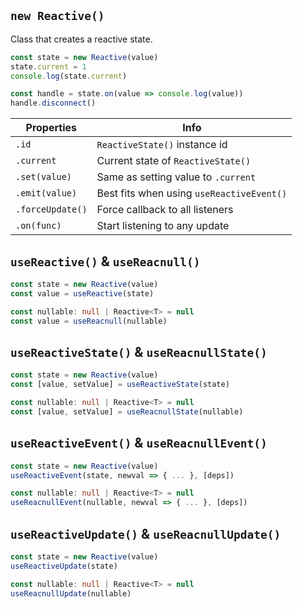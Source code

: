 ## `new Reactive()`

Class that creates a reactive state.

```ts
const state = new Reactive(value)
state.current = 1
console.log(state.current)

const handle = state.on(value => console.log(value))
handle.disconnect()
```

| Properties       | Info                                      |
| ---------------- | ----------------------------------------- |
| `.id`            | `ReactiveState()` instance id             |
| `.current`       | Current state of `ReactiveState()`        |
| `.set(value)`    | Same as setting value to `.current`       |
| `.emit(value)`   | Best fits when using `useReactiveEvent()` |
| `.forceUpdate()` | Force callback to all listeners           |
| `.on(func)`      | Start listening to any update             |

## `useReactive()` & `useReacnull()`

```ts
const state = new Reactive(value)
const value = useReactive(state)

const nullable: null | Reactive<T> = null
const value = useReacnull(nullable)
```

## `useReactiveState()` & `useReacnullState()`

```ts
const state = new Reactive(value)
const [value, setValue] = useReactiveState(state)

const nullable: null | Reactive<T> = null
const [value, setValue] = useReacnullState(nullable)
```

## `useReactiveEvent()` & `useReacnullEvent()`

```ts
const state = new Reactive(value)
useReactiveEvent(state, newval => { ... }, [deps])

const nullable: null | Reactive<T> = null
useReacnullEvent(nullable, newval => { ... }, [deps])
```

## `useReactiveUpdate()` & `useReacnullUpdate()`

```ts
const state = new Reactive(value)
useReactiveUpdate(state)

const nullable: null | Reactive<T> = null
useReacnullUpdate(nullable)
```
